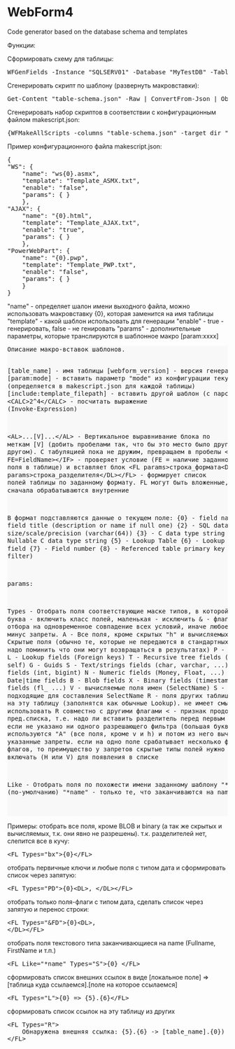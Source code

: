 WebForm4
========
Code generator based on the database schema and templates

Функции:

Сформировать схему для таблицы:
<pre>WFGenFields -Instance "SQLSERV01" -Database "MyTestDB" -TableName "TestTable" | ConvertTo-Json -Depth 3 | Out-File "table-schema.json"</pre>

Сгенерировать скрипт по шаблону (развернуть макровставки):
<pre>Get-Content "table-schema.json" -Raw | ConvertFrom-Json | ObjectToHash | WFMakeScript -Template C:\temp\_WebForm4\Template_AJAX.txt | Out-File "test-ajax.html"</pre>

Сгенерировать набор скриптов в соответствии с конфигурационным файлом makescript.json:
<pre>{WFMakeAllScripts -columns "table-schema.json" -target_dir "trash"</pre>

Пример конфигурационного файла makescript.json:
<pre>{
"WS": {
	"name": "ws{0}.asmx",
	"template": "Template_ASMX.txt",
	"enable": "false",
	"params": { }
	},
"AJAX": {
	"name": "{0}.html",
	"template": "Template_AJAX.txt",
	"enable": "true",
	"params": { }
	},
"PowerWebPart": {
	"name": "{0}.pwp",
	"template": "Template_PWP.txt",
	"enable": "false",
	"params": { }
	}
}</pre>

"name" 		- определяет шалон имени выходного файла, можно использовать макровставку {0}, которая заменится на имя таблицы
"template" 	- какой шаблон использовать для генерации
"enable"	- true - генерировать, false - не генировать
"params"	- дополнительные параметры, которые транслируются в шаблонное макро [param:xxxx]



<div class="highlight" style="background: #f8f8f8"><pre style="line-height: 125%">Описание макро-вставок шаблонов.

[table_name] - имя таблицы
[webform_version] - версия генератора кода
[param:mode] - вставить параметр &quot;mode&quot; из конфигурации текущего шаблона (определяется в makescript.json для каждой таблицы)
[include:template_filepath] - вставить другой шаблон (с парсингом)
&lt;CALC&gt;2^4&lt;/CALC&gt; - посчитать выражение (Invoke-Expression)

&lt;AL&gt;...[V]...&lt;/AL&gt; - Вертикальное выравнивание блока по меткам [V] (добить пробелами так, что бы это место было друг над другом). С табуляцией пока не дружим, превращаем в пробелы
&lt;IF FE=FieldName&gt;&lt;/IF&gt; - проверяет условие (FE = наличие заданного поля в таблице) и вставляет блок 
&lt;FL params&gt;строка_формата&lt;DL params&gt;строка_разделителя&lt;/DL&gt;&lt;/FL&gt; - формирует список полей таблицы по заданному формату. FL могут быть вложенные, соотв. сначала обрабатываются внутренние

В формат подставляются данные о текущем поле:
{0} - field name
{1} - field title (description or name if null one)
{2} - SQL data type with size/scale/precision (varchar(64))
{3} - C data type string
{4} - Nullable C data type string
{5} - Lookup Table
{6} - Lookup table key field
{7} - Field number
{8} - Referenced table primary key (for R filter)

params:

Types 		- Отобрать поля соответствующие маске типов, в которой большая буква - включить класс полей, маленькая - исключить
		&amp; - флаг для отбора на одновременное совпадение всех условий, иначе любое совпавшее минус запреты. 
		A - Все поля, кроме скрытых &quot;h&quot; и вычисляемых &quot;v&quot;
		H - Cкрытые поля (обычно те, которые не передаются в стандартных вызовах, но надо поминить что они могут возвращаться в результатах)
		P - Primary keys
		L - Lookup fields (Foreign keys)
		T - Recursive tree fields (lookup to self)
		G - Guids
		S - Text/strings fields (char, varchar, ...)
		I - Integer fields (int, bigint)
		N - Numeric fields (Money, Float, ...)
		D - Date|time fields
		B - Blob fields
		X - Binary fields (timestamp)
		F - Flags fields (fl_ ...)
		V - вычисляемые поля имен (SelectName)
		S - поля подходящие для составления SelectName
		R - поля других таблиц ссылающиеся на эту таблицу (заполнятся как обычные Lookup). не имеет смысла использовать R совместно с другими флагами
		&lt; - признак продолжения пред.списка, т.е. надо ли вставить разделитель перед первым элементом
	если не указано ни одного разрешающего фильтра (большая буква), то используются &quot;A&quot; (все поля, кроме v и h) и потом из него вычитаются указанные запреты. 
	если на одно поле срабатывает несколько фильтров или флагов, то преимущество у запретов
	скрытые типы полей нужно явно включать (H или V) для появления в списке

Like 		- Отобрать поля по похожести имени заданному шаблону
				&quot;*&quot; - все (по-умолчанию)
				&quot;*name&quot; - только те, что заканчиваются на name и т.п.

</pre></div>

Примеры:
отобрать все поля, кроме BLOB и binary (а так же скрытых и вычисляемых, т.к. они явно не разрешены). т.к. разделителей нет, слепится все в кучу:
<pre>&lt;FL Types=&quot;bx&quot;&gt;{0}&lt;/FL&gt;</pre>

отобрать первичные ключи и любые поля с типом дата и сформировать список через запятую:
<pre>&lt;FL Types=&quot;PD&quot;&gt;{0}&lt;DL&gt;, &lt;/DL&gt;&lt;/FL&gt;</pre>

отобрать только поля-флаги с типом дата, сделать список через запятую и перенос строки:
<pre>&lt;FL Types=&quot;&amp;FD&quot;&gt;{0}&lt;DL&gt;, 
&lt;/DL&gt;&lt;/FL&gt; </pre>

отобрать поля текстового типа заканчивающиеся на name (Fullname, FirstName и т.п.)
<pre>&lt;FL Like=&quot;*name&quot; Types=&quot;S&quot;&gt;{0} &lt;/FL&gt;</pre>

сформировать список внешних ссылок в виде [локальное поле] =&gt; [таблица куда ссылаемся].[поле на которое ссылаемся]
<pre>&lt;FL Types=&quot;L&quot;&gt;{0} =&gt; {5}.{6}&lt;/FL&gt;</pre>

сформировать список ссылок на эту таблицу из других
<pre>&lt;FL Types=&quot;R&quot;&gt;
	Обнаружена внешняя ссылка: {5}.{6} -&gt; [table_name].{0})
&lt;/FL&gt; </pre>

